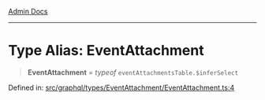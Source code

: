 [Admin Docs](/)

***

# Type Alias: EventAttachment

> **EventAttachment** = *typeof* `eventAttachmentsTable.$inferSelect`

Defined in: [src/graphql/types/EventAttachment/EventAttachment.ts:4](https://github.com/Sourya07/talawa-api/blob/61a1911602b2f0aac7635e08ae2918f4f768e8ff/src/graphql/types/EventAttachment/EventAttachment.ts#L4)
